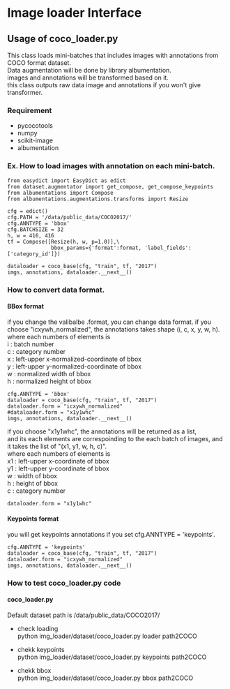 # Image loader Interface
 
## Usage of coco_loader.py


This class loads mini-batches that includes images with annotations from COCO format dataset.  
Data augmentation will be done by library albumentation.  
images and annotations will be transformed based on it.  
this class outputs raw data image and annotations if you won't give transformer.  

### Requirement
* pycocotools
* numpy
* scikit-image
* albumentation

### Ex. How to load images with annotation on each mini-batch.
```
from easydict import EasyDict as edict
from dataset.augmentator import get_compose, get_compose_keypoints
from albumentations import Compose
from albumentations.augmentations.transforms import Resize

cfg = edict()
cfg.PATH = '/data/public_data/COCO2017/'
cfg.ANNTYPE = 'bbox'
cfg.BATCHSIZE = 32
h, w = 416, 416
tf = Compose([Resize(h, w, p=1.0)],\
              bbox_params={'format':format, 'label_fields':['category_id']})

dataloader = coco_base(cfg, "train", tf, "2017")
imgs, annotations, dataloader.__next__()

```

### How to convert data format.

#### BBox format  
if you change the valibalbe .format, you can change data format.
if you choose "icxywh_normalized", the annotations takes shape (i, c, x, y, w, h).  
where each numbers of elements is  
i : batch number  
c : category number  
x : left-upper x-normalized-coordinate of bbox  
y : left-upper y-normalized-coordinate of bbox  
w : normalized width of bbox  
h : normalized height of bbox  
```
cfg.ANNTYPE = 'bbox'
dataloader = coco_base(cfg, "train", tf, "2017")
dataloader.form = "icxywh_normalized"
#dataloader.form = "x1y1whc"
imgs, annotations, dataloader.__next__()
```

if you choose "x1y1whc", the annotations will be returned as a list,  
and its each elements are correspoinding to the each batch of images, and it takes the list of "(x1, y1, w, h, c)".  
where each numbers of elements is  
x1 : left-upper x-coordinate of bbox  
y1 : left-upper y-coordinate of bbox  
w : width of bbox  
h : height of bbox  
c : category number  
```
dataloader.form = "x1y1whc"
```


#### Keypoints format  
you will get keypoints annotations if you set cfg.ANNTYPE = 'keypoints'.
```
cfg.ANNTYPE = 'keypoints'
dataloader = coco_base(cfg, "train", tf, "2017")
dataloader.form = "icxywh_normalized"
imgs, annotations, dataloader.__next__()
```

### How to test coco_loader.py code

#### coco_loader.py
Default dataset path is /data/public_data/COCO2017/

* check loading  
python img_loader/dataset/coco_loader.py loader path2COCO

* chekk keypoints  
python img_loader/dataset/coco_loader.py keypoints path2COCO

* chekk bbox  
python img_loader/dataset/coco_loader.py bbox path2COCO
